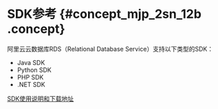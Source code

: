 # SDK参考 {#concept_mjp_2sn_12b .concept}

阿里云云数据库RDS（Relational Database Service）支持以下类型的SDK：

-   Java SDK
-   Python SDK
-   PHP SDK
-   .NET SDK

[SDK使用说明和下载地址](https://www.alibabacloud.com/support/developer-resources#sdk)

